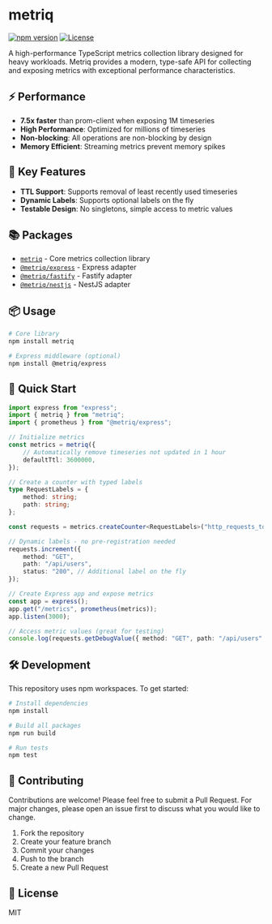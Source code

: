 # metriq

[![npm version](https://img.shields.io/npm/v/metriq.svg)](https://www.npmjs.com/package/metriq)
[![License](https://img.shields.io/npm/l/metriq.svg)](https://www.npmjs.com/package/metriq)

A high-performance TypeScript metrics collection library designed for heavy workloads. Metriq provides a modern, type-safe API for collecting and exposing metrics with exceptional performance characteristics.

## ⚡ Performance

- **7.5x faster** than prom-client when exposing 1M timeseries
- **High Performance**: Optimized for millions of timeseries
- **Non-blocking**: All operations are non-blocking by design
- **Memory Efficient**: Streaming metrics prevent memory spikes

## 🔑 Key Features

- **TTL Support**: Supports removal of least recently used timeseries
- **Dynamic Labels**: Supports optional labels on the fly
- **Testable Design**: No singletons, simple access to metric values

## 📚 Packages

- [`metriq`](metriq/README.md) - Core metrics collection library
- [`@metriq/express`](adapters/express/README.md) - Express adapter
- [`@metriq/fastify`](adapters/fastify/README.md) - Fastify adapter
- [`@metriq/nestjs`](adapters/nestjs/README.md) - NestJS adapter

## 📦 Usage

```bash
# Core library
npm install metriq

# Express middleware (optional)
npm install @metriq/express
```

## 🚀 Quick Start

```typescript
import express from "express";
import { metriq } from "metriq";
import { prometheus } from "@metriq/express";

// Initialize metrics
const metrics = metriq({
    // Automatically remove timeseries not updated in 1 hour
    defaultTtl: 3600000,
});

// Create a counter with typed labels
type RequestLabels = {
    method: string;
    path: string;
};

const requests = metrics.createCounter<RequestLabels>("http_requests_total", "Total HTTP requests");

// Dynamic labels - no pre-registration needed
requests.increment({
    method: "GET",
    path: "/api/users",
    status: "200", // Additional label on the fly
});

// Create Express app and expose metrics
const app = express();
app.get("/metrics", prometheus(metrics));
app.listen(3000);

// Access metric values (great for testing)
console.log(requests.getDebugValue({ method: "GET", path: "/api/users" }));
```

## 🛠️ Development

This repository uses npm workspaces. To get started:

```bash
# Install dependencies
npm install

# Build all packages
npm run build

# Run tests
npm test
```

## 🤝 Contributing

Contributions are welcome! Please feel free to submit a Pull Request. For major changes, please open an issue first to discuss what you would like to change.

1. Fork the repository
2. Create your feature branch
3. Commit your changes
4. Push to the branch
5. Create a new Pull Request

## 📄 License

MIT
